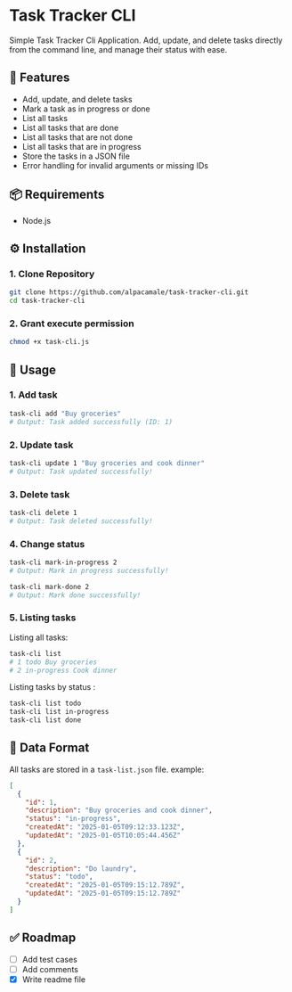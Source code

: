 # Task Tracker CLI

Simple Task Tracker Cli Application.
Add, update, and delete tasks directly from the command line, and manage their status with ease.

## 🚀 Features

- Add, update, and delete tasks
- Mark a task as in progress or done
- List all tasks
- List all tasks that are done
- List all tasks that are not done
- List all tasks that are in progress
- Store the tasks in a JSON file
- Error handling for invalid arguments or missing IDs

## 📦 Requirements

- Node.js

## ⚙️ Installation

### 1. Clone Repository

```bash
git clone https://github.com/alpacamale/task-tracker-cli.git
cd task-tracker-cli
```

### 2. Grant execute permission

```bash
chmod +x task-cli.js
```

## 📝 Usage

### 1. Add task

```bash
task-cli add "Buy groceries"
# Output: Task added successfully (ID: 1)
```

### 2. Update task

```bash
task-cli update 1 "Buy groceries and cook dinner"
# Output: Task updated successfully!
```

### 3. Delete task

```bash
task-cli delete 1
# Output: Task deleted successfully!
```

### 4. Change status

```bash
task-cli mark-in-progress 2
# Output: Mark in progress successfully!

task-cli mark-done 2
# Output: Mark done successfully!
```

### 5. Listing tasks

Listing all tasks:

```bash
task-cli list
# 1 todo Buy groceries
# 2 in-progress Cook dinner
```

Listing tasks by status :

```bash
task-cli list todo
task-cli list in-progress
task-cli list done
```

## 📂 Data Format

All tasks are stored in a `task-list.json` file.
example:

```json
[
  {
    "id": 1,
    "description": "Buy groceries and cook dinner",
    "status": "in-progress",
    "createdAt": "2025-01-05T09:12:33.123Z",
    "updatedAt": "2025-01-05T10:05:44.456Z"
  },
  {
    "id": 2,
    "description": "Do laundry",
    "status": "todo",
    "createdAt": "2025-01-05T09:15:12.789Z",
    "updatedAt": "2025-01-05T09:15:12.789Z"
  }
]
```

## ✅ Roadmap

- [ ] Add test cases
- [ ] Add comments
- [x] Write readme file

